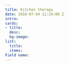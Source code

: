 ```yaml
---
title: Kitchen therapy
date: 2018-07-04 11:24:00 Z
intro: 
cards:
- title: 
  desc: 
  bg-image: 
list:
  title: 
  items: 
Field name: 
---
```


